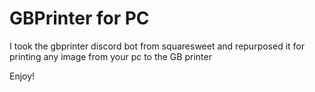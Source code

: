 # GBPrinter for PC


I took the gbprinter discord bot from squaresweet and repurposed it for printing any image from your pc to the GB printer

Enjoy!
